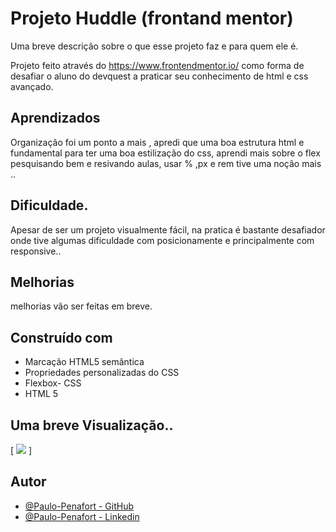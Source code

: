 
# Projeto Huddle (frontand mentor)

Uma breve descrição sobre o que esse projeto faz e para quem ele é.

Projeto feito através do https://www.frontendmentor.io/ como forma de desafiar o aluno do devquest  a praticar seu conhecimento de html e css avançado.
## Aprendizados

Organização foi um ponto a mais , apredi que uma boa estrutura html e fundamental para ter uma  boa estilização do css,  aprendi mais sobre o flex pesquisando bem e resivando aulas, usar % ,px e rem tive uma noção mais .. 
## Dificuldade.
Apesar de ser um projeto visualmente fácil, na pratica é bastante desafiador onde tive algumas dificuldade com posicionamente e principalmente com responsive..
## Melhorias

melhorias vão ser feitas em breve.



## Construído com

- Marcação HTML5 semântica
- Propriedades personalizadas do CSS
- Flexbox- CSS
- HTML 5

## Uma breve Visualização..
[ <img src="./"> ]


## Autor

- [@Paulo-Penafort - GitHub](https://www.github.com/Paulo-Penafort)
- [@Paulo-Penafort - Linkedin](https://www.linkedin.com/in/paulo-penafort-a52194270/)


